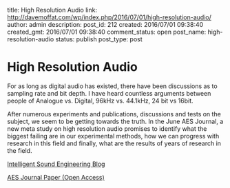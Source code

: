 title: High Resolution Audio
link: http://davemoffat.com/wp/index.php/2016/07/01/high-resolution-audio/
author: admin
description: 
post_id: 212
created: 2016/07/01 09:38:40
created_gmt: 2016/07/01 09:38:40
comment_status: open
post_name: high-resolution-audio
status: publish
post_type: post

# High Resolution Audio

For as long as digital audio has existed, there have been discussions as to sampling rate and bit depth. I have heard countless arguments between people of Analogue vs. Digital, 96kHz vs. 44.1kHz, 24 bit vs 16bit.

After numerous experiments and publications, discussions and tests on the subject, we seem to be getting towards the truth. In the June AES Journal, a new meta study on high resolution audio promises to identify what the biggest failing are in our experimental methods, how we can progress with research in this field and finally, what are the results of years of research in the field.

[Intelligent Sound Engineering Blog](https://intelligentsoundengineering.wordpress.com/2016/06/28/high-resolution-audio-finally-rigorously-put-to-the-test-and-the-verdict-is/)

[AES Journal Paper (Open Access)](http://www.aes.org/e-lib/browse.cfm?elib=18296)